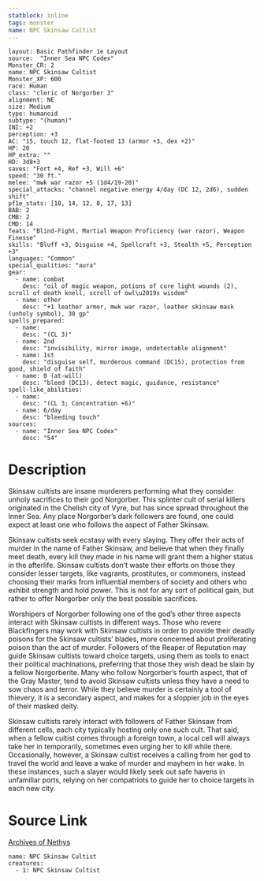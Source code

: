 ```yaml
---
statblock: inline
tags: monster
name: NPC Skinsaw Cultist
---
```

```statblock
layout: Basic Pathfinder 1e Layout
source:  "Inner Sea NPC Codex"
Monster_CR: 2
name: NPC Skinsaw Cultist
Monster_XP: 600
race: Human
class: "cleric of Norgorber 3"
alignment: NE
size: Medium
type: humanoid
subtype: "(human)"
INI: +2
perception: +3
AC: "15, touch 12, flat-footed 13 (armor +3, dex +2)"
HP: 20
HP_extra: ""
HD: 3d8+3
saves: "Fort +4, Ref +3, Will +6"
speed: "30 ft."
melee: "mwk war razor +5 (1d4/19-20)"
special_attacks: "channel negative energy 4/day (DC 12, 2d6), sudden shift"
pf1e_stats: [10, 14, 12, 8, 17, 13]
BAB: 2
CMB: 2
CMD: 14
feats: "Blind-Fight, Martial Weapon Proficiency (war razor), Weapon Finesse"
skills: "Bluff +3, Disguise +4, Spellcraft +3, Stealth +5, Perception +3"
languages: "Common"
special_qualities: "aura"
gear:
  - name: combat
    desc: "oil of magic weapon, potions of cure light wounds (2), scroll of death knell, scroll of owl\u2019s wisdom"
  - name: other
    desc: "+1 leather armor, mwk war razor, leather skinsaw mask (unholy symbol), 30 gp"
spells_prepared:
  - name:
    desc: "(CL 3)"
  - name: 2nd
    desc: "invisibility, mirror image, undetectable alignment"
  - name: 1st
    desc: "disguise self, murderous command (DC15), protection from good, shield of faith"
  - name: 0 (at-will)
    desc: "bleed (DC13), detect magic, guidance, resistance"
spell-like_abilities:
  - name:
    desc: "(CL 3; Concentration +6)"
  - name: 6/day
    desc: "bleeding touch"
sources:
  - name: "Inner Sea NPC Codex"
    desc: "54"
```
# Description
Skinsaw cultists are insane murderers performing what they consider unholy sacrifices to their god Norgorber. This splinter cult of serial killers originated in the Chelish city of Vyre, but has since spread throughout the Inner Sea. Any place Norgorber’s dark followers are found, one could expect at least one who follows the aspect of Father Skinsaw.

Skinsaw cultists seek ecstasy with every slaying. They offer their acts of murder in the name of Father Skinsaw, and believe that when they finally meet death, every kill they made in his name will grant them a higher status in the afterlife. Skinsaw cultists don’t waste their efforts on those they consider lesser targets, like vagrants, prostitutes, or commoners, instead choosing their marks from influential members of society and others who exhibit strength and hold power. This is not for any sort of political gain, but rather to offer Norgorber only the best possible sacrifices.

Worshipers of Norgorber following one of the god’s other three aspects interact with Skinsaw cultists in different ways. Those who revere Blackfingers may work with Skinsaw cultists in order to provide their deadly poisons for the Skinsaw cultists’ blades, more concerned about proliferating poison than the act of murder. Followers of the Reaper of Reputation may guide Skinsaw cultists toward choice targets, using them as tools to enact their political machinations, preferring that those they wish dead be slain by a fellow Norgorberite. Many who follow Norgorber’s fourth aspect, that of the Gray Master, tend to avoid Skinsaw cultists unless they have a need to sow chaos and terror. While they believe murder is certainly a tool of thievery, it is a secondary aspect, and makes for a sloppier job in the eyes of their masked deity.

Skinsaw cultists rarely interact with followers of Father Skinsaw from different cells, each city typically hosting only one such cult. That said, when a fellow cultist comes through a foreign town, a local cell will always take her in temporarily, sometimes even urging her to kill while there. Occasionally, however, a Skinsaw cultist receives a calling from her god to travel the world and leave a wake of murder and mayhem in her wake. In these instances, such a slayer would likely seek out safe havens in unfamiliar ports, relying on her compatriots to guide her to choice targets in each new city.
# Source Link
[Archives of Nethys](https://aonprd.com/NPCDisplay.aspx?ItemName=Skinsaw%20Cultist)
```encounter-table
name: NPC Skinsaw Cultist
creatures:
  - 1: NPC Skinsaw Cultist
```
